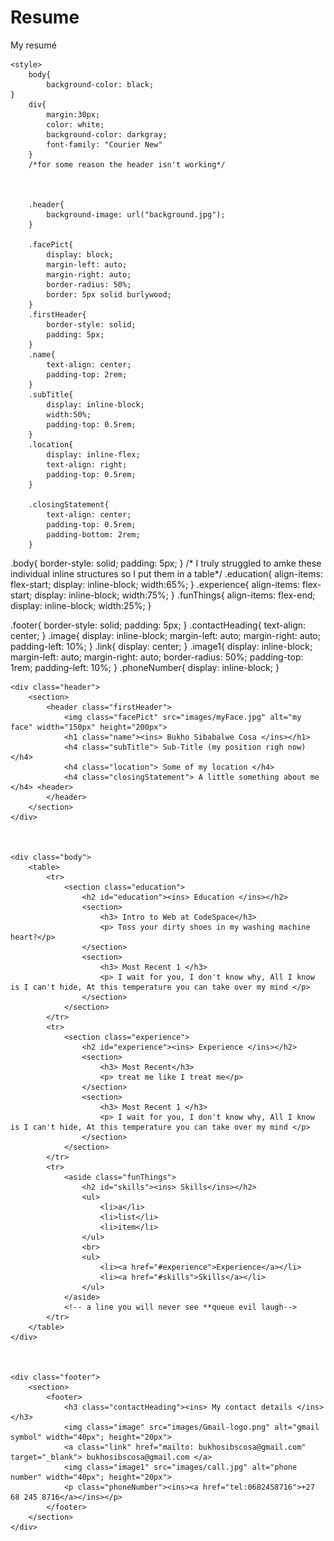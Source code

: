 # Resume
 My resumé

<!DOCTYPE html>
<html>
  <head>
    <title> Bukho's Resumé </title>
    <link rel="stylesheet" type="text/css" href="stylesheet.css">

    <style>
        body{
            background-color: black;
    }
        div{
            margin:30px;
            color: white;
            background-color: darkgray;
            font-family: "Courier New"
        }
        /*for some reason the header isn't working*/


        
        .header{
            background-image: url("background.jpg");
        }
        
        .facePict{
            display: block;
            margin-left: auto;
            margin-right: auto;
            border-radius: 50%;
            border: 5px solid burlywood;
        }
        .firstHeader{
            border-style: solid;
            padding: 5px;
        }
        .name{
            text-align: center;
            padding-top: 2rem;
        }
        .subTitle{
            display: inline-block;
            width:50%;
            padding-top: 0.5rem;
        }
        .location{
            display: inline-flex;
            text-align: right;
            padding-top: 0.5rem;
        }
        
        .closingStatement{
            text-align: center;
            padding-top: 0.5rem;
            padding-bottom: 2rem;
        }



.body{
    border-style: solid;
    padding: 5px;
}
/* I truly struggled to amke these individual inline structures so I put them in a table*/
.education{
    align-items: flex-start;
    display: inline-block;
    width:65%;
}
.experience{
    align-items: flex-start;
    display: inline-block;
    width:75%;
}
.funThings{
    align-items: flex-end;
    display: inline-block;
    width:25%;
}



.footer{
    border-style: solid;
    padding: 5px;
}
.contactHeading{
    text-align: center;
}
.image{
    display: inline-block;
    margin-left: auto;
    margin-right: auto;
    padding-left: 10%;
}
.link{
    display: center;
}
.image1{
    display: inline-block;
    margin-left: auto;
    margin-right: auto;
    border-radius: 50%;
    padding-top: 1rem;
    padding-left: 10%;
}
.phoneNumber{
    display: inline-block;
}
    </style>
  </head>


  <body>

    <div class="header">
        <section>
            <header class="firstHeader">
                <img class="facePict" src="images/myFace.jpg" alt="my face" width="150px" height="200px">
                <h1 class="name"><ins> Bukho Sibabalwe Cosa </ins></h1>
                <h4 class="subTitle"> Sub-Title (my position righ now) </h4> 
                <h4 class="location"> Some of my location </h4>
                <h4 class="closingStatement"> A little something about me </h4> <header>                                                      
            </header>
        </section>
    </div>



    <div class="body">
        <table>
            <tr>
                <section class="education">
                    <h2 id="education"><ins> Education </ins></h2>
                    <section>
                        <h3> Intro to Web at CodeSpace</h3>
                        <p> Toss your dirty shoes in my washing machine heart?</p>
                    </section>
                    <section>
                        <h3> Most Recent 1 </h3>
                        <p> I wait for you, I don't know why, All I know is I can't hide, At this temperature you can take over my mind </p>
                    </section>
                </section>
            </tr>
            <tr>
                <section class="experience">
                    <h2 id="experience"><ins> Experience </ins></h2>
                    <section>
                        <h3> Most Recent</h3>
                        <p> treat me like I treat me</p>
                    </section>
                    <section>
                        <h3> Most Recent 1 </h3>
                        <p> I wait for you, I don't know why, All I know is I can't hide, At this temperature you can take over my mind </p>
                    </section>
                </section>
            </tr>
            <tr>
                <aside class="funThings">
                    <h2 id="skills"><ins> Skills</ins></h2>
                    <ul>
                        <li>a</li>
                        <li>list</li>
                        <li>item</li>
                    </ul>
                    <br>
                    <ul>
                        <li><a href="#experience">Experience</a></li>
                        <li><a href="#skills">Skills</a></li>
                    </ul>
                </aside>
                <!-- a line you will never see **queue evil laugh-->
            </tr>
        </table>
    </div>



    <div class="footer">
        <section>
            <footer>
                <h3 class="contactHeading"><ins> My contact details </ins></h3>
                <img class="image" src="images/Gmail-logo.png" alt="gmail symbol" width="40px"; height="20px">
                <a class="link" href="mailto: bukhosibscosa@gmail.com" target="_blank"> bukhosibscosa@gmail.com </a>
                <img class="image1" src="images/call.jpg" alt="phone number" width="40px"; height="20px"> 
                <p class="phoneNumber"><ins><a href="tel:0682458716">+27 68 245 8716</a></ins></p>
            </footer>
        </section>
    </div>

    

  </body>
</html>